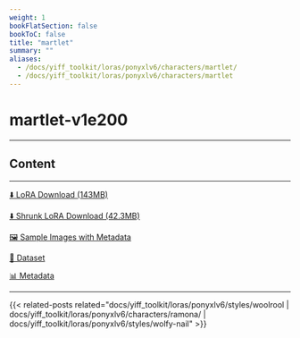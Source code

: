 ```yaml
---
weight: 1
bookFlatSection: false
bookToC: false
title: "martlet"
summary: ""
aliases:
  - /docs/yiff_toolkit/loras/ponyxlv6/characters/martlet/
  - /docs/yiff_toolkit/loras/ponyxlv6/characters/martlet
---
```


<!--markdownlint-disable MD025 MD033 -->

# martlet-v1e200

---

## Content

---

[⬇️ LoRA Download (143MB)](https://huggingface.co/k4d3/yiff_toolkit/resolve/main/ponyxl_loras/martlet-v1e200.safetensors?download=true)

[⬇️ Shrunk LoRA Download (42.3MB)](https://huggingface.co/k4d3/yiff_toolkit/resolve/main/ponyxl_loras_shrunk_2/martlet-v1e200_frockpt1_th-3.55.safetensors?download=true)

[🖼️ Sample Images with Metadata](https://huggingface.co/k4d3/yiff_toolkit/tree/main/static/{})

[📐 Dataset](<https://huggingface.co/datasets/k4d3/furry/tree/main/martlet_(undertale%20yellow)>)

[📊 Metadata](https://huggingface.co/k4d3/yiff_toolkit/raw/main/ponyxl_loras/martlet-v1e200.json)

---

<!--
HUGO_SEARCH_EXCLUDE_START
-->
{{< related-posts related="docs/yiff_toolkit/loras/ponyxlv6/styles/woolrool | docs/yiff_toolkit/loras/ponyxlv6/characters/ramona/ | docs/yiff_toolkit/loras/ponyxlv6/styles/wolfy-nail" >}}
<!--
HUGO_SEARCH_EXCLUDE_END
-->
